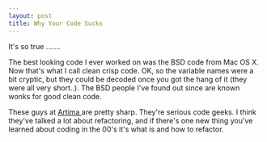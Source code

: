 ```yaml
---
layout: post
title: Why Your Code Sucks 
---
```



It's so true ....... 

The best looking code I ever worked on was the BSD code from Mac OS X. Now that's what I call clean crisp code. OK, so the variable names were a bit cryptic, but they could be decoded once you got the hang of it (they were all very short..). The BSD people I've found out since are known wonks for good clean code. 

These guys at <a href="http://www.artima.com/">Artima </a>are pretty sharp. They're serious code geeks. I think they've talked a lot about refactoring, and if there's one new thing you've learned about coding in the 00's it's what is and how to refactor.
